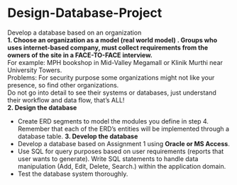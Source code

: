 # Design-Database-Project
Develop a database based on an organization <br />
**1. Choose an organization as a model (real world model) . Groups who uses internet-based company, must collect requirements from the owners of the site in a FACE-TO-FACE interview.** <br />
For example: MPH bookshop in Mid-Valley Megamall or Klinik Murthi near University Towers. <br />
Problems: For security purpose some organizations might not like your presence, so find other organizations. <br />
Do not go into detail to see their systems or databases, just understand their workflow and data flow, that’s ALL! <br />
**2. Design the database** <br />
- Create ERD segments to model the modules you define in step 4. Remember that each of the ERD’s entities will be implemented through a database table.
**3. Develop the database** <br />
- Develop a database based on Assignment 1 using **Oracle or MS Access**. <br />
- Use SQL for query purposes based on user requirements (reports that user wants to generate). Write SQL statements to handle data manipulation (Add, Edit, Delete, Search.) within the application domain. <br />
- Test the database system thoroughly. <br />
